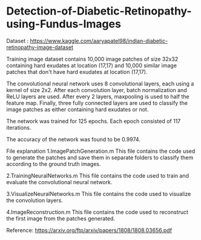 # Detection-of-Diabetic-Retinopathy-using-Fundus-Images
Dataset : https://www.kaggle.com/aaryapatel98/indian-diabetic-retinopathy-image-dataset

Training image dataset contains 10,000 image patches of size 32x32 containing hard exudates at location (17,17) and 10,000 similar image patches that don't have hard exudates at location (17,17).

The convolutional neural network uses 8 convolutional layers, each using a kernel of size 2x2. After each convolution layer, batch normalization and ReLU layers are used. After every 2 layers, maxpooling is used to half the feature map. Finally, three fully connected layers are used to classify the image patches as either containing hard exudates or not.

The network was trained for 125 epochs. Each epoch consisted of 117 iterations.

The accuracy of the network was found to be 0.9974.

File explanation
1.ImagePatchGeneration.m
This file contains the code used to generate the patches and save them in separate folders to classify them according to the ground truth images.

2.TrainingNeuralNetworks.m
This file contains the code used to train and evaluate the convolutional neural network.

3.VisualizeNeuralNetworks.m
This file contains the code used to visualize the convolution layers.

4.ImageReconstruction.m
This file contains the code used to reconstruct the first image from the patches generated.

Reference: https://arxiv.org/ftp/arxiv/papers/1808/1808.03656.pdf
